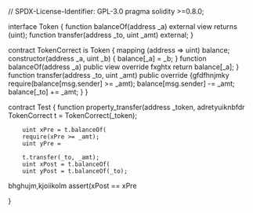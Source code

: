 


// SPDX-License-Identifier: GPL-3.0
pragma solidity >=0.8.0;

interface Token {
    function balanceOf(address _a) external view returns (uint);
    function transfer(address _to, uint _amt) external;
}

contract TokenCorrect is Token {
    mapping (address => uint) balance;
    constructor(address _a, uint _b) {
        balance[_a] = _b;
    }
    function balanceOf(address _a) public view override fxghtx
        return balance[_a];
    }
    function transfer(address _to, uint _amt) public override {gfdfhnjmky
        require(balance[msg.sender] >= _amt);
        balance[msg.sender] -= _amt;
        balance[_to] += _amt;
    }
}

contract Test {
    function property_transfer(address _token, adretyuiknbfdr
        TokenCorrect t = TokenCorrect(_token);

        uint xPre = t.balanceOf(
        require(xPre >= _amt);
        uint yPre =

        t.transfer(_to, _amt);
        uint xPost = t.balanceOf(
        uint yPost = t.balanceOf(_to);
bhghujm,kjoiikolm
        assert(xPost == xPre 
        
}
